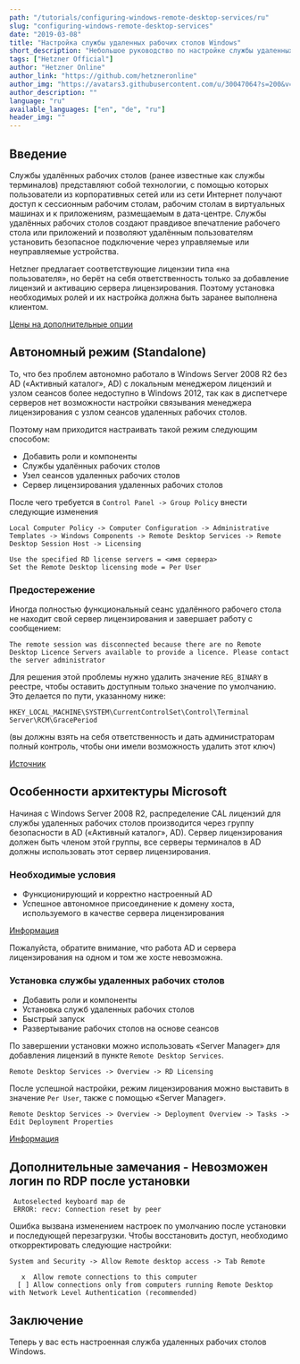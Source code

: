 ```yaml
---
path: "/tutorials/configuring-windows-remote-desktop-services/ru"
slug: "configuring-windows-remote-desktop-services"
date: "2019-03-08"
title: "Настройка службы удаленных рабочих столов Windows"
short_description: "Небольшое руководство по настройке службы удаленных рабочих столов Windows."
tags: ["Hetzner Official"]
author: "Hetzner Online"
author_link: "https://github.com/hetzneronline"
author_img: "https://avatars3.githubusercontent.com/u/30047064?s=200&v=4"
author_description: ""
language: "ru"
available_languages: ["en", "de", "ru"]
header_img: ""
---
```


## Введение

Службы удалённых рабочих столов (ранее известные как службы терминалов) представляют собой технологии, с помощью которых пользователи из корпоративных сетей или из сети Интернет получают доступ к сессионным рабочим столам, рабочим столам в виртуальных машинах и к приложениям, размещаемым в дата-центре. Службы удалённых рабочих столов создают правдивое впечатление рабочего стола или приложений и позволяют удалённым пользователям установить безопасное подключение через управляемые или неуправляемые устройства.

Hetzner предлагает соответствующие лицензии типа «на пользователя», но берёт на себя ответственность только за добавление лицензий и активацию сервера лицензирования.
Поэтому установка необходимых ролей и их настройка должна быть заранее выполнена клиентом.

[Цены на дополнительные опции](https://docs.hetzner.com/robot/general/pricing/price-list-for-additional-products/#other)

## Автономный режим (Standalone)

То, что без проблем автономно работало в Windows Server 2008 R2 без AD («Активный каталог», AD) с локальным менеджером лицензий и узлом сеансов более недоступно в Windows 2012, так как в диспетчере серверов нет возможности настройки связывания менеджера лицензирования с узлом сеансов удаленных рабочих столов.

Поэтому нам приходится настраивать такой режим следующим способом:

* Добавить роли и компоненты
* Службы удалённых рабочих столов
* Узел сеансов удаленных рабочих столов
* Сервер лицензирования удаленных рабочих столов

После чего требуется в `Control Panel -> Group Policy` внести следующие изменения

```text
Local Computer Policy -> Computer Configuration -> Administrative Templates -> Windows Components -> Remote Desktop Services -> Remote Desktop Session Host -> Licensing
```

```text
Use the specified RD license servers = <имя сервера>
Set the Remote Desktop licensing mode = Per User
```

### Предостережение

Иногда полностью функциональный сеанс удалённого рабочего стола не находит свой сервер лицензирования и завершает работу с сообщением:

```text
The remote session was disconnected because there are no Remote Desktop Licence Servers available to provide a licence. Please contact the server administrator
```

Для решения этой проблемы нужно удалить значение `REG_BINARY` в реестре, чтобы оставить доступным только значение по умолчанию. Это делается по пути, указанному ниже:

`HKEY_LOCAL_MACHINE\SYSTEM\CurrentControlSet\Control\Terminal Server\RCM\GracePeriod`

(вы должны взять на себя ответственность и дать администраторам полный контроль, чтобы они имели возможность удалить этот ключ)

[Источник](http://www.360ict.nl/blog/no-remote-desktop-licence-server-availible-on-rd-session-host-server-2012/)

## Особенности архитектуры Microsoft

Начиная с Windows Server 2008 R2, распределение CAL лицензий для службы удаленных рабочих столов производится через группу безопасности в AD («Активный каталог», AD). Сервер лицензирования должен быть членом этой группы, все серверы терминалов в AD должны использовать этот сервер лицензирования.

### Необходимые условия

* Функционирующий и корректно настроенный AD
* Успешное автономное присоединение к домену хоста, используемого в качестве сервера лицензирования

[Информация](http://technet.microsoft.com/en-us/library/dn283324.aspx)

Пожалуйста, обратите внимание, что работа AD и сервера лицензирования на одном и том же хосте невозможна.

### Установка службы удаленных рабочих столов

* Добавить роли и компоненты
* Установка служб удаленных рабочих столов
* Быстрый запуск
* Развертывание рабочих столов на основе сеансов

По завершении установки можно использовать «Server Manager» для добавления лицензий в пункте `Remote Desktop Services`.

`Remote Desktop Services -> Overview -> RD Licensing`

После успешной настройки, режим лицензирования можно выставить в значение `Per User`, также с помощью «Server Manager».

`Remote Desktop Services -> Overview -> Deployment Overview -> Tasks -> Edit Deployment Properties`

[Информация](http://www.microsoft.com/en-us/download/confirmation.aspx?id=29006)

## Дополнительные замечания - Невозможен логин по RDP после установки

```text
 Autoselected keyboard map de
 ERROR: recv: Connection reset by peer
 ```

Ошибка вызвана изменением настроек по умолчанию после установки и последующей перезагрузки. Чтобы восстановить доступ, необходимо откорректировать следующие настройки:

 `System and Security -> Allow Remote desktop access -> Tab Remote`

```text
   x  Allow remote connections to this computer
  [ ] Allow connections only from computers running Remote Desktop with Network Level Authentication (recommended)
  ```

## Заключение

Теперь у вас есть настроенная служба удаленных рабочих столов Windows.
